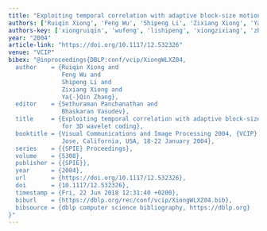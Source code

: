 ```yaml
---
title: "Exploiting temporal correlation with adaptive block-size motion alignment for 3D wavelet coding"
authors: ['Ruiqin Xiong', 'Feng Wu', 'Shipeng Li', 'Zixiang Xiong', 'Ya-Qin Zhang']
authors-key: ['xiongruiqin', 'wufeng', 'lishipeng', 'xiongzixiang', 'zhangyaqin']
year: "2004"
article-link: "https://doi.org/10.1117/12.532326"
venue: "VCIP"
bibex: "@inproceedings{DBLP:conf/vcip/XiongWLXZ04,
  author    = {Ruiqin Xiong and
               Feng Wu and
               Shipeng Li and
               Zixiang Xiong and
               Ya{-}Qin Zhang},
  editor    = {Sethuraman Panchanathan and
               Bhaskaran Vasudev},
  title     = {Exploiting temporal correlation with adaptive block-size motion alignment
               for 3D wavelet coding},
  booktitle = {Visual Communications and Image Processing 2004, {VCIP} 2004, San
               Jose, California, USA, 18-22 January 2004},
  series    = {{SPIE} Proceedings},
  volume    = {5308},
  publisher = {{SPIE}},
  year      = {2004},
  url       = {https://doi.org/10.1117/12.532326},
  doi       = {10.1117/12.532326},
  timestamp = {Fri, 22 Jun 2018 12:31:40 +0200},
  biburl    = {https://dblp.org/rec/conf/vcip/XiongWLXZ04.bib},
  bibsource = {dblp computer science bibliography, https://dblp.org}
}"
---
```

